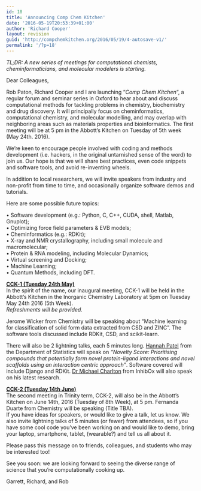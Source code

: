 ```yaml
---
id: 18
title: 'Announcing Comp Chem Kitchen'
date: '2016-05-19T20:53:39+01:00'
author: 'Richard Cooper'
layout: revision
guid: 'http://compchemkitchen.org/2016/05/19/4-autosave-v1/'
permalink: '/?p=18'
---
```


*TL;DR: A new series of meetings for computational chemists, cheminformaticians, and molecular modelers is starting.*

Dear Colleagues,

Rob Paton, Richard Cooper and I are launching “*Comp Chem Kitchen*“, a regular forum and seminar series in Oxford to hear about and discuss computational methods for tackling problems in chemistry, biochemistry and drug discovery. It will principally focus on cheminformatics, computational chemistry, and molecular modelling, and may overlap with neighboring areas such as materials properties and bioinformatics. The first meeting will be at <span class="aBn" data-term="goog_99929552" tabindex="0"><span class="aQJ">5 pm</span></span> in the Abbott’s Kitchen <span class="aBn" data-term="goog_99929553" tabindex="0"><span class="aQJ">on Tuesday</span></span> of 5th week (<span class="aBn" data-term="goog_99929554" tabindex="0"><span class="aQJ">May 24th</span></span>. 2016).

We’re keen to encourage people involved with coding and methods development (i.e. hackers, in the original untarnished sense of the word) to join us. Our hope is that we will share best practices, even code snippets and software tools, and avoid re-inventing wheels.

In addition to local researchers, we will invite speakers from industry and non-profit from time to time, and occasionally organize software demos and tutorials.

Here are some possible future topics:

• Software development (e.g.: Python, C, C++, CUDA, shell, Matlab, Gnuplot);  
• Optimizing force field parameters &amp; EVB models;  
• Cheminformatics (e.g.: RDKit);  
• X-ray and NMR crystallography, including small molecule and macromolecular;  
• Protein &amp; RNA modeling, including Molecular Dynamics;  
• Virtual screening and Docking;  
• Machine Learning;  
• Quantum Methods, including DFT.

**<span style="text-decoration: underline;">CCK-1 (Tuesday 24th May)</span>**  
In the spirit of the name, our inaugural meeting, CCK-1 will be held in the Abbott’s Kitchen in the Inorganic Chemistry Laboratory at <span class="aBn" data-term="goog_99929555" tabindex="0"><span class="aQJ">5pm</span></span> on Tuesday May 24th 2016 (5th Week).  
*Refreshments will be provided.*

Jerome Wicker from Chemistry will be speaking about “Machine learning for classification of solid form data extracted from CSD and ZINC”. The software tools discussed include RDKit, CSD, and scikit-learn.

There will also be 2 lightning talks, each 5 minutes long. <u><span class="il">Hannah</span> Patel</u> from the Department of Statistics will speak on *“Novelty Score: Prioritising compounds that potentially form novel protein-ligand interactions and novel scaffolds using an interaction centric approach”*. Software covered will include Django and RDKit. <u>Dr Michael Charlton</u> from InhibOx will also speak on his latest research.

**<span style="text-decoration: underline;">CCK-2 (Tuesday 14th June)</span>**  
The second meeting in Trinity term, CCK-2, will also be in the Abbott’s Kitchen on <span class="aBn" data-term="goog_99929557" tabindex="0"><span class="aQJ">June 14th, 2016</span></span> (<span class="aBn" data-term="goog_99929558" tabindex="0"><span class="aQJ">Tuesday</span></span> of 8th Week), at <span class="aBn" data-term="goog_99929559" tabindex="0"><span class="aQJ">5 pm</span></span>. Fernanda Duarte from Chemistry will be speaking (Title TBA).  
If you have ideas for speakers, or would like to give a talk, let us know. We also invite lightning talks of 5 minutes (or fewer) from attendees, so if you have some cool code you’ve been working on and would like to demo, bring your laptop, smartphone, tablet, (wearable?) and tell us all about it.

Please pass this message on to friends, colleagues, and students who may be interested too!

See you soon: we are looking forward to seeing the diverse range of science that you’re computationally cooking up.

Garrett, Richard, and Rob
